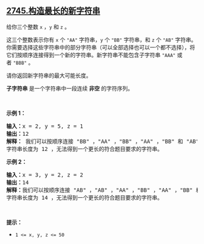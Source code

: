 ## [2745.构造最长的新字符串](https://leetcode.cn/problems/construct-the-longest-new-string/)
<p>给你三个整数&nbsp;<code>x</code>&nbsp;，<code>y</code>&nbsp;和&nbsp;<code>z</code>&nbsp;。</p>

<p>这三个整数表示你有&nbsp;<code>x</code>&nbsp;个&nbsp;<code>"AA"</code>&nbsp;字符串，<code>y</code>&nbsp;个&nbsp;<code>"BB"</code>&nbsp;字符串，和&nbsp;<code>z</code>&nbsp;个&nbsp;<code>"AB"</code>&nbsp;字符串。你需要选择这些字符串中的部分字符串（可以全部选择也可以一个都不选择），将它们按顺序连接得到一个新的字符串。新字符串不能包含子字符串&nbsp;<code>"AAA"</code>&nbsp;或者&nbsp;<code>"BBB"</code>&nbsp;。</p>

<p>请你返回新字符串的最大可能长度。</p>

<p><strong>子字符串</strong>&nbsp;是一个字符串中一段连续 <strong>非空</strong>&nbsp;的字符序列。</p>

<p>&nbsp;</p>

<p><strong class="example">示例 1：</strong></p>

<pre>
<b>输入：</b>x = 2, y = 5, z = 1
<b>输出：</b>12
<strong>解释： </strong>我们可以按顺序连接 "BB" ，"AA" ，"BB" ，"AA" ，"BB" 和 "AB" ，得到新字符串 "BBAABBAABBAB" 。
字符串长度为 12 ，无法得到一个更长的符合题目要求的字符串。
</pre>

<p><strong class="example">示例 2：</strong></p>

<pre>
<b>输入：</b>x = 3, y = 2, z = 2
<b>输出：</b>14
<b>解释：</b>我们可以按顺序连接 "AB" ，"AB" ，"AA" ，"BB" ，"AA" ，"BB" 和 "AA" ，得到新字符串 "ABABAABBAABBAA" 。
字符串长度为 14 ，无法得到一个更长的符合题目要求的字符串。
</pre>

<p>&nbsp;</p>

<p><strong>提示：</strong></p>

<ul>
	<li><code>1 &lt;= x, y, z &lt;= 50</code></li>
</ul>

